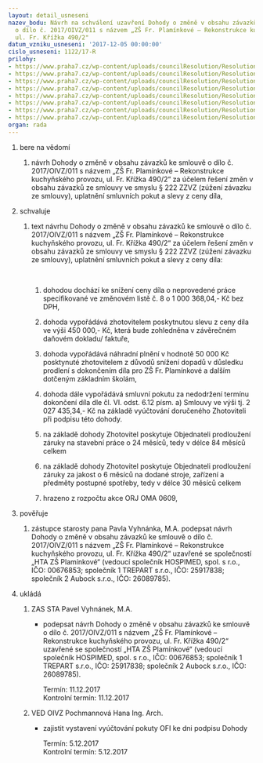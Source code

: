 ```yaml
---
layout: detail_usneseni
nazev_bodu: Návrh na schválení uzavření Dohody o změně v obsahu závazků ke smlouvě
  o dílo č. 2017/OIVZ/011 s názvem „ZŠ Fr. Plamínkové – Rekonstrukce kuchyňského provozu,
  ul. Fr. Křížka 490/2"
datum_vzniku_usneseni: '2017-12-05 00:00:00'
cislo_usneseni: 1122/17-R
prilohy:
- https://www.praha7.cz/wp-content/uploads/councilResolution/Resolutions/28641/export/1Duvodovazpravazver~305675.docx
- https://www.praha7.cz/wp-content/uploads/councilResolution/Resolutions/28641/export/2StavajiciSmlouvaodilo~305674.doc
- https://www.praha7.cz/wp-content/uploads/councilResolution/Resolutions/28641/export/3Dodatek1~305673.doc
- https://www.praha7.cz/wp-content/uploads/councilResolution/Resolutions/28641/export/4Dohodaozmenevobsahuzavazku_final~305672.doc
- https://www.praha7.cz/wp-content/uploads/councilResolution/Resolutions/28641/export/5Prilohac1kdohodeZLc8~305671.xlsx
- https://www.praha7.cz/wp-content/uploads/councilResolution/Resolutions/28641/export/6Prilohac2kdohode~305670.pdf
- https://www.praha7.cz/wp-content/uploads/councilResolution/Resolutions/28641/export/7Prilohac3kdohodeProtokol15112017~305669.doc
- https://www.praha7.cz/wp-content/uploads/councilResolution/Resolutions/28641/export/export~306441.pdf
organ: rada
---
```

<ol id="urzList" class="urzList_view"><li id="" class="urzClass1"><span name="1">bere na vědomí</span><ol id="" class="urzOlClass"><li style="text-align: left;" id="" class="urzClass2"><span><p>návrh&nbsp;Dohody o změně v obsahu závazků ke smlouvě o dílo č. 2017/OIVZ/011 s názvem „ZŠ Fr. Plamínkové – Rekonstrukce kuchyňského provozu, ul. Fr. Křížka 490/2“ za účelem řešení změn v obsahu závazků ze smlouvy ve smyslu § 222 ZZVZ (zúžení závazku ze smlouvy), uplatnění smluvních pokut a slevy z ceny díla,<br></p></span></li></ol></li><li id="" class="urzClass1"><span name="24">schvaluje</span><ol class="urzOlClass"><li style="text-align: left;" id="" class="urzClass2"><span><p>text návrhu Dohody o změně v obsahu závazků ke smlouvě o dílo č. 2017/OIVZ/011 s názvem „ZŠ Fr. Plamínkové – Rekonstrukce kuchyňského provozu, ul. Fr. Křížka 490/2“ za účelem řešení změn v obsahu závazků ze smlouvy ve smyslu § 222 ZZVZ (zúžení závazku ze smlouvy), uplatnění smluvních pokut a slevy z ceny díla:</p><p>&nbsp; <br></p></span><ol class="urzUlClass"><li class="urzClass3" id="" style="text-align: left;"><span><p>dohodou dochází ke snížení ceny díla o neprovedené práce specifikované ve změnovém listě č. 8 o 1 000 368,04,- Kč bez DPH, <br></p></span></li><li class="urzClass3" id="" style="text-align: left;"><span><p>dohoda vypořádává zhotovitelem poskytnutou slevu z ceny díla ve výši 450 000,- Kč, která bude zohledněna v závěrečném daňovém dokladu/ faktuře,</p></span></li><li class="urzClass3" id="" style="text-align: left;"><span><p>dohoda vypořádává náhradní plnění v hodnotě 50 000 Kč posktynuté zhotovitelem z důvodů snížení dopadů v důsledku prodlení s dokončením díla pro ZŠ Fr. Plamínkové a dalším dotčeným základním školám,</p></span></li><li class="urzClass3" id="" style="text-align: left;"><span><p>dohoda dále vypořádává smluvní pokutu za nedodržení termínu dokončení díla dle čl. VI. odst. 6.12 písm. a) Smlouvy ve výši tj. 2 027 435,34,- Kč na základě vyúčtování doručeného Zhotoviteli při podpisu této dohody.</p></span></li><li class="urzClass3" id="" style="text-align: left;"><span><p>na základě dohody Zhotovitel poskytuje Objednateli prodloužení záruky na stavební práce o 24 měsíců, tedy v délce 84 měsíců celkem</p></span></li><li style="text-align: left;" id="" class="urzClass3"><span><p>na základě dohody Zhotovitel poskytuje Objednateli prodloužení záruky za jakost o 6 měsíců na dodané stroje, zařízení a předměty postupné spotřeby, tedy v délce 30 měsíců celkem<br></p></span></li><li style="text-align: left;" id="" class="urzClass3"><span><p>hrazeno z rozpočtu akce ORJ OMA 0609,</p></span></li></ol></li></ol></li><li class="urzClass1" id=""><span name="16">pověřuje</span><ol class="urzOlClass decimal "><li class="urzClass2" id="" style="text-align: left;"><span><p>zástupce starosty pana Pavla Vyhnánka, M.A. podepsat návrh Dohody o změně v obsahu závazků ke smlouvě o dílo č. 2017/OIVZ/011 s názvem „ZŠ Fr. Plamínkové – Rekonstrukce kuchyňského provozu, ul. Fr. Křížka 490/2“ uzavřené se společností „HTA ZŠ Plamínkové“ (vedoucí společník HOSPIMED, spol. s r.o., IČO: 00676853; společník 1 TREPART s.r.o., IČO: 25917838; společník 2 Aubock s.r.o., IČO: 26089785).<br></p></span></li></ol></li><li class="urzClass1" id="urzUkoly"><span name="1">ukládá</span><ol class="urzOlClass"><li class="urzClass2"><span><p>ZAS STA Pavel Vyhnánek, M.A.</p></span><ul class="urzUlClass"><li class="urzClass3"><span><p>podepsat návrh Dohody o změně v obsahu závazků ke smlouvě o dílo č. 2017/OIVZ/011 s názvem „ZŠ Fr. Plamínkové – Rekonstrukce kuchyňského provozu, ul. Fr. Křížka 490/2“ uzavřené se společností „HTA ZŠ Plamínkové“ (vedoucí společník HOSPIMED, spol. s r.o., IČO: 00676853; společník 1 TREPART s.r.o., IČO: 25917838; společník 2 Aubock s.r.o., IČO: 26089785).</p></span><span class="urzUkolTermin">  Termín:&nbsp;11.12.2017</span><div class="urzUkolTermin">  Kontrolní termín:&nbsp;11.12.2017</div></li></ul></li><li class="urzClass2"><span><p>VED OIVZ Pochmannová Hana Ing. Arch.</p></span><ul class="urzUlClass"><li class="urzClass3"><span><p>zajistit vystavení vyúčtování pokuty OFI ke dni podpisu Dohody</p></span><span class="urzUkolTermin">  Termín:&nbsp;5.12.2017</span><div class="urzUkolTermin">  Kontrolní termín:&nbsp;5.12.2017</div></li></ul></li></ol></li></ol>
